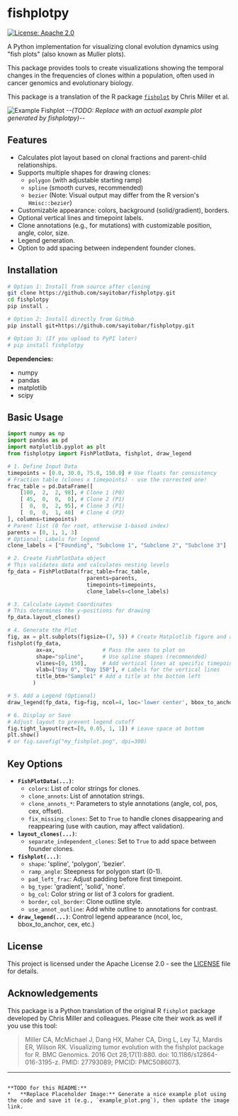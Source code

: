 # fishplotpy

[![License: Apache 2.0](https://img.shields.io/badge/License-Apache_2.0-blue.svg)](https://opensource.org/licenses/Apache-2.0)
<!-- Add other badges if you set up CI/CD, PyPI release, etc. -->

A Python implementation for visualizing clonal evolution dynamics using "fish plots" (also known as Muller plots).

This package provides tools to create visualizations showing the temporal changes in the frequencies of clones within a population, often used in cancer genomics and evolutionary biology.

This package is a translation of the R package [`fishplot`](https://github.com/chrisamiller/fishplot) by Chris Miller et al.

![Example Fishplot](placeholder_image.png)
*--(TODO: Replace with an actual example plot generated by fishplotpy)--*

## Features

*   Calculates plot layout based on clonal fractions and parent-child relationships.
*   Supports multiple shapes for drawing clones:
    *   `polygon` (with adjustable starting ramp)
    *   `spline` (smooth curves, recommended)
    *   `bezier` (Note: Visual output may differ from the R version's `Hmisc::bezier`)
*   Customizable appearance: colors, background (solid/gradient), borders.
*   Optional vertical lines and timepoint labels.
*   Clone annotations (e.g., for mutations) with customizable position, angle, color, size.
*   Legend generation.
*   Option to add spacing between independent founder clones.

## Installation

```bash
# Option 1: Install from source after cloning
git clone https://github.com/sayitobar/fishplotpy.git
cd fishplotpy
pip install .

# Option 2: Install directly from GitHub
pip install git+https://github.com/sayitobar/fishplotpy.git

# Option 3: (If you upload to PyPI later)
# pip install fishplotpy
```

**Dependencies:**
*   numpy
*   pandas
*   matplotlib
*   scipy

## Basic Usage

```python
import numpy as np
import pandas as pd
import matplotlib.pyplot as plt
from fishplotpy import FishPlotData, fishplot, draw_legend

# 1. Define Input Data
timepoints = [0.0, 30.0, 75.0, 150.0] # Use floats for consistency
# Fraction table (clones x timepoints) - use the corrected one!
frac_table = pd.DataFrame([
    [100,  2,  2, 98], # Clone 1 (P0)
    [ 45,  0,  0,  0], # Clone 2 (P1)
    [  0,  0,  2, 95], # Clone 3 (P1)
    [  0,  0,  1, 40]  # Clone 4 (P3)
], columns=timepoints)
# Parent list (0 for root, otherwise 1-based index)
parents = [0, 1, 1, 3]
# Optional: Labels for legend
clone_labels = ["Founding", "Subclone 1", "Subclone 2", "Subclone 3"]

# 2. Create FishPlotData object
# This validates data and calculates nesting levels
fp_data = FishPlotData(frac_table=frac_table,
                         parents=parents,
                         timepoints=timepoints,
                         clone_labels=clone_labels)

# 3. Calculate Layout Coordinates
# This determines the y-positions for drawing
fp_data.layout_clones()

# 4. Generate the Plot
fig, ax = plt.subplots(figsize=(7, 5)) # Create Matplotlib figure and axes
fishplot(fp_data,
         ax=ax,               # Pass the axes to plot on
         shape="spline",      # Use spline shapes (recommended)
         vlines=[0, 150],     # Add vertical lines at specific timepoints
         vlab=["Day 0", "Day 150"], # Labels for the vertical lines
         title_btm="Sample1" # Add a title at the bottom left
        )

# 5. Add a Legend (Optional)
draw_legend(fp_data, fig=fig, ncol=4, loc='lower center', bbox_to_anchor=(0.5, -0.1))

# 6. Display or Save
# Adjust layout to prevent legend cutoff
fig.tight_layout(rect=[0, 0.05, 1, 1]) # Leave space at bottom
plt.show()
# or fig.savefig("my_fishplot.png", dpi=300)

```

## Key Options

*   **`FishPlotData(...)`**:
    *   `colors`: List of color strings for clones.
    *   `clone_annots`: List of annotation strings.
    *   `clone_annots_*`: Parameters to style annotations (angle, col, pos, cex, offset).
    *   `fix_missing_clones`: Set to `True` to handle clones disappearing and reappearing (use with caution, may affect validation).
*   **`layout_clones(...)`**:
    *   `separate_independent_clones`: Set to `True` to add space between founder clones.
*   **`fishplot(...)`**:
    *   `shape`: 'spline', 'polygon', 'bezier'.
    *   `ramp_angle`: Steepness for polygon start (0-1).
    *   `pad_left_frac`: Adjust padding before first timepoint.
    *   `bg_type`: 'gradient', 'solid', 'none'.
    *   `bg_col`: Color string or list of 3 colors for gradient.
    *   `border`, `col_border`: Clone outline style.
    *   `use_annot_outline`: Add white outline to annotations for contrast.
*   **`draw_legend(...)`**: Control legend appearance (ncol, loc, bbox_to_anchor, cex, etc.)

## License

This project is licensed under the Apache License 2.0 - see the [LICENSE](LICENSE) file for details.

## Acknowledgements

This package is a Python translation of the original R `fishplot` package developed by Chris Miller and colleagues. Please cite their work as well if you use this tool:

> Miller CA, McMichael J, Dang HX, Maher CA, Ding L, Ley TJ, Mardis ER, Wilson RK. Visualizing tumor evolution with the fishplot package for R. BMC Genomics. 2016 Oct 28;17(1):880. doi: 10.1186/s12864-016-3195-z. PMID: 27793089; PMCID: PMC5086073.

---
```

**TODO for this README:**
*   **Replace Placeholder Image:** Generate a nice example plot using the code and save it (e.g., `example_plot.png`), then update the image link.
